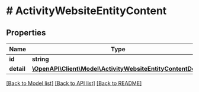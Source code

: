 # # ActivityWebsiteEntityContent

## Properties

Name | Type | Description | Notes
------------ | ------------- | ------------- | -------------
**id** | **string** |  |
**detail** | [**\OpenAPI\Client\Model\ActivityWebsiteEntityContentDetail**](ActivityWebsiteEntityContentDetail.md) |  |

[[Back to Model list]](../../README.md#models) [[Back to API list]](../../README.md#endpoints) [[Back to README]](../../README.md)
